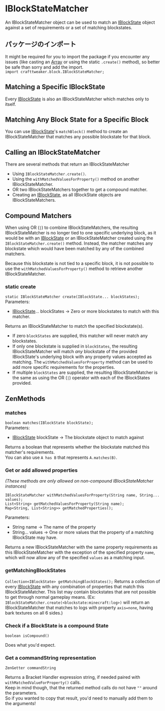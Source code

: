 # IBlockStateMatcher

An IBlockStateMatcher object can be used to match an [IBlockState](/Vanilla/Blocks/IBlockState/) object against a set of requirements or a set of matching blockstates.

## パッケージのインポート
It might be required for you to import the package if you encounter any issues (like casting an [Array](/AdvancedFunctions/Arrays_and_Loops/) or using the static `.create()` method), so better be safe than sorry and add the import.  
`import crafttweaker.block.IBlockStateMatcher;`

## Matching a Specific IBlockState
Every [IBlockState](/Vanilla/Blocks/IBlockState/) is also an IBlockStateMatcher which matches only to itself.

## Matching Any Block State for a Specific Block
You can use [IBlockState](/Vanilla/Blocks/IBlockState/)'s `matchBlock()` method to create an IBlockStateMatcher that matches any possible blockstate for that block.


## Calling an IBlockStateMatcher
There are several methods that return an IBlockStateMatcher

* Using `IBlockStateMatcher.create()`.
* Using the `withMatchedValuesForProperty()` method on another IBlockStateMatcher.
* OR two IBlockStateMatchers together to get a compound matcher.
* Creating an [IBlockState](/Vanilla/Blocks/IBlockState/), as all IBlockState objects are IBlockStateMatchers.


## Compound Matchers
When using OR (`|`) to combine IBlockStateMatchers, the resulting IBlockStateMatcher is no longer tied to one specific underlying block, as it would be with an [IBlockState](/Vanilla/Blocks/IBlockState/) or an IBlockStateMatcher created using the `IBlockStateMatcher.create()` method. Instead, the matcher matches any blockstate which would have been matched by any of the combined matchers.

Because this blockstate is not tied to a specific block, it is not possible to use the `withMatchedValuesForProperty()` method to retrieve another IBlockStateMatcher.

### static create
`static IBlockStateMatcher create(IBlockState... blockStates);` Parameters:

- [IBlockState](/Vanilla/Blocks/IBlockState/)... blockStates → Zero or more blockstates to match with this matcher.

Returns an IBlockStateMatcher to match the specified blockstate(s).

- If zero `blockStates` are supplied, this matcher will never match any blockstates.
- If only one blockstate is supplied in `blockStates`, the resulting IBlockStateMatcher will match *any* blockstate of the provided IBlockState's underlying block with any property values accepted as matching. The `withMatchedValuesForProperty` method can be used to add more specific requirements for the properties.
- If multiple `blockStates` are supplied, the resulting IBlockStateMatcher is the same as using the OR (`|`) operator with each of the IBlockStates provided.


## ZenMethods
### matches
`boolean matches(IBlockState blockState);`  
Parameters:

- [IBlockState](/Vanilla/Blocks/IBlockState/) blockState → The blockstate object to match against

Returns a boolean that represents whether the blockstate matched this matcher's requirements.  
You can also use `A has B` that represents `A.matches(B)`.

### Get or add allowed properties
*(These methods are only allowed on non-compound IBlockStateMatcher instances)*
```
IBlockStateMatcher withMatchedValuesForProperty(String name, String... values);
List<String> getMatchedValuesForProperty(String name);
Map<String, List<String>> getMatchedProperties();
```
Parameters:

- String name → The name of the property
- String... values → One or more values that the property of a matching IBlockState may have.

Returns a new IBlockStateMatcher with the same property requirements as this IBlockStateMatcher with the exception of the specified property `name`, which will now allow any of the specified `values` as a matching input.

### getMatchingBlockStates
`Collection<IBlockState> getMatchingBlockStates();` Returns a collection of every [IBlockState](/Vanilla/Blocks/IBlockState/) with any combination of properties that match this IBlockStateMatcher. This list may contain blockstates that are not possible to get through normal gameplay means. (Ex: `IBlockStateMatcher.create(<blockstate:minecraft:log>)` will return an IBlockStateMatcher that matches to logs with property `axis=none`, having bark textures on all 6 sides.)

### Check if a BlockState is a compound State
`boolean isCompound()`

Does what you'd expect.

### Get a commandString representation
`ZenGetter commandString`

Returns a Bracket Handler expression string, if needed paired with `withMatchedValueForProperty()` calls.  
Keep in mind though, that the returned method calls do not have `""` around the parameters.  
So if you wanted to copy that result, you'd need to manually add them to the arguments!